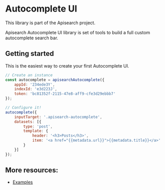 # Autocomplete UI

This library is part of the Apisearch project.

Apisearch Autocomplete UI library is set of tools to build a full custom 
autocomplete search bar.

## Getting started
This is the easiest way to create your first Autocomplete UI.

```javascript
// Create an instance
const autocomplete = apisearchAutocomplete({
    appId: '234ede3Y',
    indexId: 'e3d223J',
    token: 'bc81352f-2115-47e8-aff9-cfe3d29ebbb7'
});

// Configure it!
autocomplete({
    inputTarget: '.apisearch-autocomplete',
    datasets: [{
        type: 'post',
        template: {
            header: '<h3>Posts</h3>',
            item: '<a href="{{metadata.url}}">{{metadata.title}}</a>'
        }
    }]
});
```
  
## More resources:
- [Examples](https://github.com/apisearch-io/autocomplete-ui/tree/master/examples)